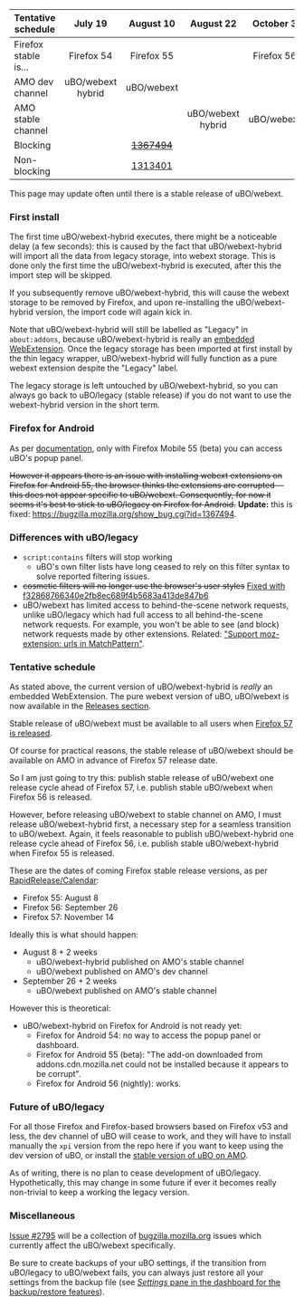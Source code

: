 | Tentative schedule | July 19 | August 10 | August 22 | October 3 | November 14 |
| ----- |:-----:|:-----:|:-----:|:-----:|:-----:|
| Firefox stable is...  | Firefox 54 | Firefox 55 |        | Firefox 56 | [Firefox 57](https://blog.mozilla.org/addons/2017/02/16/the-road-to-firefox-57-compatibility-milestones/) |
| AMO dev channel | uBO/webext<br>hybrid | uBO/webext |       |       |       |
| AMO stable channel |       |       | uBO/webext<br>hybrid | uBO/webext |       |
| Blocking |       | ~~[1367494](https://bugzilla.mozilla.org/show_bug.cgi?id=1367494)~~ |       |
| Non-blocking |       | [1313401](https://bugzilla.mozilla.org/show_bug.cgi?id=1313401) |       |

This page may update often until there is a stable release of uBO/webext.
 
### First install

The first time uBO/webext-hybrid executes, there might be a noticeable delay (a few seconds): this is caused by the fact that uBO/webext-hybrid will import all the data from legacy storage, into webext storage. This is done only the first time the uBO/webext-hybrid is executed, after this the import step will be skipped.

If you subsequently remove uBO/webext-hybrid, this will cause the webext storage to be removed by Firefox, and upon re-installing the uBO/webext-hybrid version, the import code will again kick in.

Note that uBO/webext-hybrid will still be labelled as "Legacy" in `about:addons`, because uBO/webext-hybrid is really an [embedded WebExtension](https://developer.mozilla.org/en-US/Add-ons/WebExtensions/Embedded_WebExtensions). Once the legacy storage has been imported at first install by the thin legacy wrapper, uBO/webext-hybrid will fully function as a pure webext extension despite the "Legacy" label.

The legacy storage is left untouched by uBO/webext-hybrid, so you can always go back to uBO/legacy (stable release) if you do not want to use the webext-hybrid version in the short term.

### Firefox for Android

As per [documentation](https://developer.mozilla.org/en-US/Add-ons/WebExtensions/Differences_between_desktop_and_Android), only with Firefox Mobile 55 (beta) you can access uBO's popup panel.

~~However it appears there is an issue with installing webext extensions on Firefox for Android 55, the browser thinks the extensions are corrupted -- this does not appear specific to uBO/webext. Consequently, for now it seems it's best to stick to uBO/legacy on Firefox for Android.~~ **Update:** this is fixed: <https://bugzilla.mozilla.org/show_bug.cgi?id=1367494>.

### Differences with uBO/legacy

- `script:contains` filters will stop working
    - uBO's own filter lists have long ceased to rely on this filter syntax to solve reported filtering issues.
- ~~cosmetic filters will no longer use the browser's user styles~~ [Fixed with f32868766340e2fb8ec689f4b5683a413de847b6](https://github.com/gorhill/uBlock/commit/f32868766340e2fb8ec689f4b5683a413de847b6)
- uBO/webext has limited access to behind-the-scene network requests, unlike uBO/legacy which had full access to all behind-the-scene network requests. For example, you won't be able to see (and block) network requests made by other extensions. Related: ["Support moz-extension: urls in MatchPattern"](https://bugzilla.mozilla.org/show_bug.cgi?id=1271354#c14).

### Tentative schedule

As stated above, the current version of uBO/webext-hybrid is _really_ an embedded WebExtension. The pure webext version of uBO, uBO/webext is now available in the [Releases section](https://github.com/gorhill/uBlock/releases).

Stable release of uBO/webext must be available to all users when [Firefox 57 is released](https://blog.mozilla.org/addons/2017/02/16/the-road-to-firefox-57-compatibility-milestones/).

Of course for practical reasons, the stable release of uBO/webext should be available on AMO in advance of Firefox 57 release date.

So I am just going to try this: publish stable release of uBO/webext one release cycle ahead of Firefox 57, i.e. publish stable uBO/webext when Firefox 56 is released.

However, before releasing uBO/webext to stable channel on AMO, I must release uBO/webext-hybrid first, a necessary step for a seamless transition to uBO/webext. Again, it feels reasonable to publish uBO/webext-hybrid one release cycle ahead of Firefox 56, i.e. publish stable uBO/webext-hybrid when Firefox 55 is released.

These are the dates of coming Firefox stable release versions, as per [RapidRelease/Calendar](https://wiki.mozilla.org/RapidRelease/Calendar):

- Firefox 55: August 8
- Firefox 56: September 26
- Firefox 57: November 14

Ideally this is what should happen:

- August 8 + 2 weeks
    - uBO/webext-hybrid published on AMO's stable channel
    - uBO/webext published on AMO's dev channel
- September 26 + 2 weeks
    - uBO/webext published on AMO's stable channel

However this is theoretical:
- uBO/webext-hybrid on Firefox for Android is not ready yet: 
    - Firefox for Android 54: no way to access the popup panel or dashboard.
    - Firefox for Android 55 (beta): "The add-on downloaded from addons.cdn.mozilla.net could not be installed because it appears to be corrupt".
    - Firefox for Android 56 (nightly): works.

### Future of uBO/legacy

For all those Firefox and Firefox-based browsers based on Firefox v53 and less, the dev channel of uBO will cease to work, and they will have to install manually the `xpi` version from the repo here if you want to keep using the dev version of uBO, or install the [stable version of uBO on AMO](https://addons.mozilla.org/en-US/firefox/addon/ublock-origin/).

As of writing, there is no plan to cease development of uBO/legacy. Hypothetically, this may change in some future if ever it becomes really non-trivial to keep a working the legacy version.

### Miscellaneous

[Issue #2795](https://github.com/gorhill/uBlock/issues/2795) will be a collection of [bugzilla.mozilla.org](https://bugzilla.mozilla.org/) issues which currently affect the uBO/webext specifically.

Be sure to create backups of your uBO settings, if the transition from uBO/legacy to uBO/webext fails, you can always just restore all your settings from the backup file (see [_Settings_ pane in the dashboard for the backup/restore features](https://github.com/gorhill/uBlock/wiki/Dashboard:-Settings#backuprestore-section)).